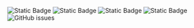 ![Static Badge](https://img.shields.io/badge/blacklists-60-000000) ![Static Badge](https://img.shields.io/badge/blacklisted-2793542-cc0000) ![Static Badge](https://img.shields.io/badge/whitelisted-2242-00CC00) ![Static Badge](https://img.shields.io/badge/streaming_blacklist-28106-000000) ![GitHub issues](https://img.shields.io/github/issues/fabriziosalmi/blacklists)

